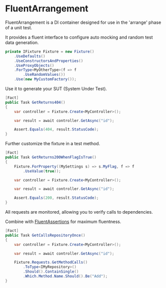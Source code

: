 # FluentArrangement

FluentArrangement is a DI container designed for use in the 'arrange' phase of a unit test.

It provides a fluent interface to configure auto mocking and random test data generation.


```c#
private IFixture Fixture = new Fixture()
    .UseDefaults()
    .UseConstructorsAndProperties()
    .UseProxyObjects()
    .ForType<MyOtherType>(f => f
        .UseRandomValues())
    .Use(new MyCustomFactory());
```

Use it to generate your SUT (System Under Test).

```c#
[Fact]
public Task GetReturns404()
{
    var controller = Fixture.Create<MyController>();

    var result = await controller.GetAsync("id");

    Assert.Equals(404, result.StatusCode);
}
```

Further customize the fixture in a test method.

```c#
[Fact]
public Task GetReturns200WhenFlagIsTrue()
{
    Fixture.ForProperty((MySettings s) => s.MyFlag, f => f
        .UseValue(true));

    var controller = Fixture.Create<MyController>();

    var result = await controller.GetAsync("id");

    Assert.Equals(200, result.StatusCode);
}
```

All requests are monitored, allowing you to verify calls to dependencies.

Combine with [FluentAssertions](https://fluentassertions.com/) for maximum fluentness.

```c#
[Fact]
public Task GetCallsRepositoryOnce()
{
    var controller = Fixture.Create<MyController>();

    var result = await controller.GetAsync("id");

    Fixture.Requests.GetMethodCalls()
        .ToType<IMyRepository>()
        .Should().ContainSingle()
        .Which.Method.Name.Should().Be("Add");
}
```
